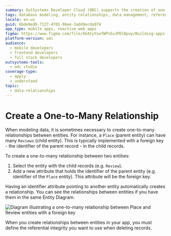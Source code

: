 ```yaml
---
summary: OutSystems Developer Cloud (ODC) supports the creation of one-to-many relationships between entities using foreign keys.
tags: database modeling, entity relationships, data management, referential integrity, data modeling
locale: en-us
guid: 6bde9ed9-7127-4f01-96ee-3add9ecda974
app_type: mobile apps, reactive web apps
figma: https://www.figma.com/file/6G4tyYswfWPn5uJPDlBpvp/Building-apps?type=design&node-id=3202%3A7447&t=ZwHw8hXeFhwYsO5V-1
platform-version: odc
audience:
  - mobile developers
  - frontend developers
  - full stack developers
outsystems-tools:
  - odc studio
coverage-type:
  - apply
  - understand
topic:
  - data-relationships
---
```


# Create a One-to-Many Relationship

When modeling data, it is sometimes necessary to create one-to-many relationships between entities. For instance, a `Place` (parent entity) can have many `Reviews` (child entity). This is typically implemented with a foreign key - the identifier of the parent record - in the child records.

To create a one-to-many relationship between two entities:

1. Select the entity with the child records (e.g. `Review`).
1. Add a new attribute that holds the identifier of the parent entity (e.g. identifier of the `Place` entity). This attribute will be the foreign key.

Having an identifier attribute pointing to another entity automatically creates a relationship. You can see the relationships between entities if you have them in the same Entity Diagram.

![Diagram illustrating a one-to-many relationship between Place and Review entities with a foreign key](images/one-to-many-relationship-1.png "One-to-Many Relationship Diagram")

When you create relationships between entities in your app, you must define the referential integrity you want to use when deleting records.

